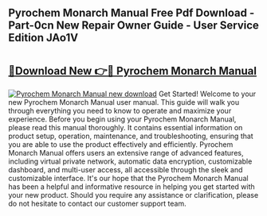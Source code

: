 ## Pyrochem Monarch Manual Free Pdf Download - Part-0cn New Repair Owner Guide - User Service Edition JAo1V

# <h2><a href="http://bc67308.oget.top/?id=Pyrochem+Monarch+Manual">🔗Download New 👉🔴 Pyrochem Monarch Manual</a></h2>

[![Pyrochem Monarch Manual new download](https://i.imgur.com/5g1atiW.png)](http://bc67308.oget.top/?id=Pyrochem+Monarch+Manual)
Get Started! Welcome to your new Pyrochem Monarch Manual user manual. This guide will walk you through everything you need to know to operate and maximize your experience. Before you begin using your Pyrochem Monarch Manual, please read this manual thoroughly. It contains essential information on product setup, operation, maintenance, and troubleshooting, ensuring that you are able to use the product effectively and efficiently. Pyrochem Monarch Manual offers users an extensive range of advanced features, including virtual private network, automatic data encryption, customizable dashboard, and multi-user access, all accessible through the sleek and customizable interface. It's our hope that the Pyrochem Monarch Manual has been a helpful and informative resource in helping you get started with your new product. Should you require any assistance or clarification, please do not hesitate to contact our customer support team.
